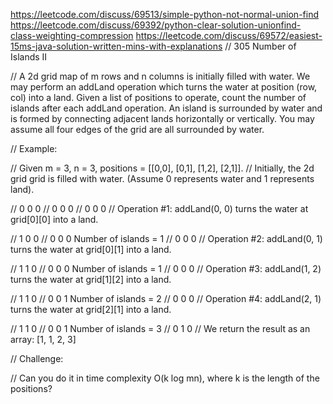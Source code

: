 https://leetcode.com/discuss/69513/simple-python-not-normal-union-find
https://leetcode.com/discuss/69392/python-clear-solution-unionfind-class-weighting-compression
https://leetcode.com/discuss/69572/easiest-15ms-java-solution-written-mins-with-explanations
// 305 Number of Islands II

// A 2d grid map of m rows and n columns is initially filled with water. We may perform an addLand operation which turns the water at position (row, col) into a land. Given a list of positions to operate, count the number of islands after each addLand operation. An island is surrounded by water and is formed by connecting adjacent lands horizontally or vertically. You may assume all four edges of the grid are all surrounded by water.

// Example:

// Given m = 3, n = 3, positions = [[0,0], [0,1], [1,2], [2,1]].
// Initially, the 2d grid grid is filled with water. (Assume 0 represents water and 1 represents land).

// 0 0 0
// 0 0 0
// 0 0 0
// Operation #1: addLand(0, 0) turns the water at grid[0][0] into a land.

// 1 0 0
// 0 0 0   Number of islands = 1
// 0 0 0
// Operation #2: addLand(0, 1) turns the water at grid[0][1] into a land.

// 1 1 0
// 0 0 0   Number of islands = 1
// 0 0 0
// Operation #3: addLand(1, 2) turns the water at grid[1][2] into a land.

// 1 1 0
// 0 0 1   Number of islands = 2
// 0 0 0
// Operation #4: addLand(2, 1) turns the water at grid[2][1] into a land.

// 1 1 0
// 0 0 1   Number of islands = 3
// 0 1 0
// We return the result as an array: [1, 1, 2, 3]

// Challenge:

// Can you do it in time complexity O(k log mn), where k is the length of the positions?